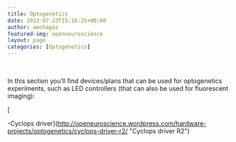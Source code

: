 ```yaml
---
title: Optogenetics
date: 2013-07-23T15:16:25+00:00
author: amchagas
featured-img: openneuroscience
layout: page
categories: [Optogenetics]
---
```

&nbsp;

In this section you&#8217;ll find devices/plans that can be used for optogenetics experiments, such as LED controllers (that can also be used for fluorescent imaging):

[

-Cyclops driver](http://openeuroscience.wordpress.com/hardware-projects/optogenetics/cyclops-driver-r2/ "Cyclops driver R2")
